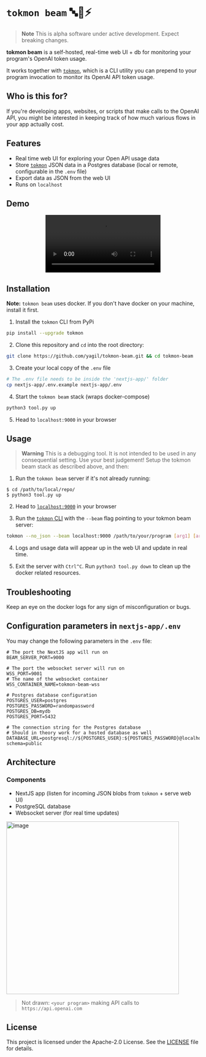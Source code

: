 # `tokmon beam` 🔤🧐⚡️
> **Note** This is alpha software under active development. Expect breaking changes.

**tokmon beam** is a self-hosted, real-time web UI + db for monitoring your program's OpenAI token usage.<br>

It works together with [`tokmon`](https://github.com/yagil/tokmon), which is a CLI utility you can prepend to your program invocation to monitor its OpenAI API token usage.<br>

## Who is this for?
If you're developing apps, websites, or scripts that make calls to the OpenAI API, you might be interested in keeping track of how much various flows in your app actually cost.<br>

## Features
- Real time web UI for exploring your Open API usage data
- Store [`tokmon`](https://github.com/yagil/tokmon) JSON data in a Postgres database (local or remote, configurable in the `.env` file)
- Export data as JSON from the web UI
- Runs on `localhost`

## Demo
<div align="center">
  <video src="https://user-images.githubusercontent.com/3611042/234463513-d7a0c074-21a7-426e-a547-2a2f0fba5105.mp4" />
</div>

## Installation
**Note:** `tokmon beam` uses docker. If you don't have docker on your machine, install it first.

1. Install the `tokmon` CLI from PyPi
```bash
pip install --upgrade tokmon
```

2. Clone this repository and `cd` into the root directory:
```bash
git clone https://github.com/yagil/tokmon-beam.git && cd tokmon-beam
```

3. Create your local copy of the `.env` file
```bash
# The .env file needs to be inside the 'nextjs-app/' folder
cp nextjs-app/.env.example nextjs-app/.env
```

4. Start the `tokmon beam` stack (wraps docker-compose)

```bash
python3 tool.py up
```

5. Head to `localhost:9000` in your browser

## Usage
> **Warning**
> This is a debugging tool. It is not intended to be used in any consequential setting. Use your best judgement!
Setup the tokmon beam stack as described above, and then:

1. Run the `tokmon beam` server if it's not already running:

```console
$ cd /path/to/local/repo/
$ python3 tool.py up
```

2. Head to [`localhost:9000`](localhost:9000) in your browser

3. Run the [`tokmon` CLI](https://github.com/yagil/tokmon) with the `--beam` flag pointing to your tokmon beam server:

```bash
tokmon --no_json --beam localhost:9000 /path/to/your/program [arg1] [arg2] ...
```
4. Logs and usage data will appear up in the web UI and update in real time. 

5. Exit the server with `Ctrl^C`. Run `python3 tool.py down` to clean up the docker related resources.

## Troubleshooting
Keep an eye on the docker logs for any sign of misconfiguration or bugs.

## Configuration parameters in `nextjs-app/.env`
You may change the following parameters in the `.env` file:
```env
# The port the NextJS app will run on
BEAM_SERVER_PORT=9000

# The port the websocket server will run on
WSS_PORT=9001
# The name of the websocket container
WSS_CONTAINER_NAME=tokmon-beam-wss

# Postgres database configuration
POSTGRES_USER=postgres
POSTGRES_PASSWORD=randompassword
POSTGRES_DB=mydb
POSTGRES_PORT=5432

# The connection string for the Postgres database
# Should in theory work for a hosted database as well
DATABASE_URL=postgresql://${POSTGRES_USER}:${POSTGRES_PASSWORD}@localhost:${POSTGRES_PORT}/${POSTGRES_DB}?schema=public
```

## Architecture
### Components
- NextJS app (listen for incoming JSON blobs from `tokmon` + serve web UI)
- PostgreSQL database
- Websocket server (for real time updates)

<img width="450" alt="image" src="https://user-images.githubusercontent.com/3611042/234438167-bd6313df-1211-4fbb-8293-a6489247dd17.png">

> Not drawn: `<your program>` making API calls to `https://api.openai.com`

## License

This project is licensed under the Apache-2.0 License. See the [LICENSE](LICENSE) file for details.

